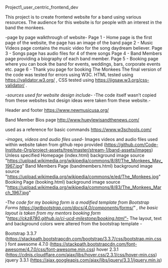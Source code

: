 Project1_user_centric_frontend_dev

This project is to create frontend website for a band using various resources.
The audience for this website is for people with an interest in the band the monkees.

-page by page walkthrough of website-
Page 1 - Home page is the first page of the website, the page has an image of the band
page 2 - Music Videos page contains the music video for the song daydream believer.
Page 3 - Songs page has audio files for 4 of there songs
Page 4 - Band Members page providing a biography of each band member.
Page 5 - Booking page where you can book the band for events, weddings, bars, corporate events etc.
page 6 - Thank you page for booking The Monkees
The final version of the code was tested for errors using W3C. HTML tested using https://validator.w3.org/ , CSS tested using https://jigsaw.w3.org/css-validator/ .

*-sources used for website design include-*
-The code itself wasn’t copied from these websites but design ideas were taken from these website.-

Header and footer
https://www.newmusicusa.org/

Band Member Bios page 
http://www.hueylewisandthenews.com/ 

used as a reference for basic commands
https://www.w3schools.com/

*-images, videos and audio files used-*
Images videos and audio files used within website taken from github repo provided (https://github.com/Code-Institute-Org/project-assets/tree/master/stream-1/band-assets/images) Unless specified
Homepage (index.html) background image source "https://upload.wikimedia.org/wikipedia/commons/8/8f/The_Monkees_May_1967.jpg"
Band Members Page (bandmembers.html) background image source "https://upload.wikimedia.org/wikipedia/commons/e/ed/The_Monkees.jpg"
Booking Page (booking.html) background image source "https://upload.wikimedia.org/wikipedia/commons/8/83/The_Monkees_March_1967.jpg"

*-The code for my booking form is a modified template from Bootstrap Forms https://getbootstrap.com/docs/4.0/components/forms/" , the basic layout is taken from my mentors booking form "https://ckz8780.github.io/ci-ucd-milestone/booking.html"-*
The layout, text and background colors were altered from the bootstrap template -



Bootstrap 3.3.7 (https://stackpath.bootstrapcdn.com/bootstrap/3.3.7/css/bootstrap.min.css)
font awesome 4.7.0 (https://stackpath.bootstrapcdn.com/font-awesome/4.7.0/css/font-awesome.min.css)
hover 2.3.1 (https://cdnjs.cloudflare.com/ajax/libs/hover.css/2.3.1/css/hover-min.css)
jquery 3.3.1 (https://ajax.googleapis.com/ajax/libs/jquery/3.3.1/jquery.min.js)





